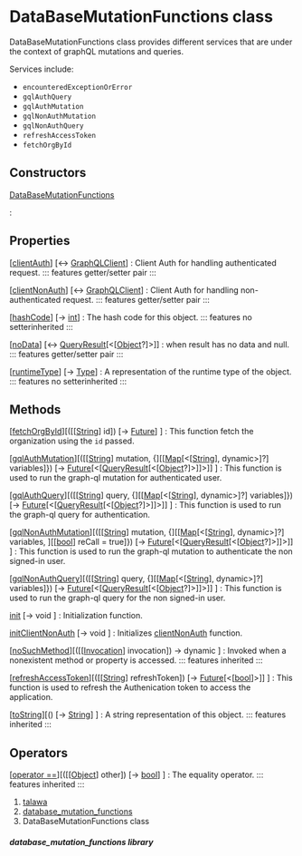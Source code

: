 
<div>

# DataBaseMutationFunctions class

</div>


DataBaseMutationFunctions class provides different services that are
under the context of graphQL mutations and queries.

Services include:

-   `encounteredExceptionOrError`
-   `gqlAuthQuery`
-   `gqlAuthMutation`
-   `gqlNonAuthMutation`
-   `gqlNonAuthQuery`
-   `refreshAccessToken`
-   `fetchOrgById`



## Constructors

[DataBaseMutationFunctions](../services_database_mutation_functions/DataBaseMutationFunctions/DataBaseMutationFunctions.md)

:   



## Properties

[[clientAuth](../services_database_mutation_functions/DataBaseMutationFunctions/clientAuth.md)] [↔ [GraphQLClient](https://pub.dev/documentation/graphql/5.2.0-beta.9/graphql/GraphQLClient-class.html)]
:   Client Auth for handling authenticated request.
    ::: features
    getter/setter pair
    :::

[[clientNonAuth](../services_database_mutation_functions/DataBaseMutationFunctions/clientNonAuth.md)] [↔ [GraphQLClient](https://pub.dev/documentation/graphql/5.2.0-beta.9/graphql/GraphQLClient-class.html)]
:   Client Auth for handling non-authenticated request.
    ::: features
    getter/setter pair
    :::

[[hashCode](https://api.flutter.dev/flutter/dart-core/Object/hashCode.html)] [→ [int](https://api.flutter.dev/flutter/dart-core/int-class.html)]
:   The hash code for this object.
    ::: features
    no setterinherited
    :::

[[noData](../services_database_mutation_functions/DataBaseMutationFunctions/noData.md)] [↔ [QueryResult](https://pub.dev/documentation/graphql/5.2.0-beta.9/graphql/QueryResult-class.html)[\<[[Object](https://api.flutter.dev/flutter/dart-core/Object-class.html)?]\>]]
:   when result has no data and null.
    ::: features
    getter/setter pair
    :::

[[runtimeType](https://api.flutter.dev/flutter/dart-core/Object/runtimeType.html)] [→ [Type](https://api.flutter.dev/flutter/dart-core/Type-class.html)]
:   A representation of the runtime type of the object.
    ::: features
    no setterinherited
    :::



## Methods

[[fetchOrgById](../services_database_mutation_functions/DataBaseMutationFunctions/fetchOrgById.md)][([[[String](https://api.flutter.dev/flutter/dart-core/String-class.md)] id]) [→ [Future](https://api.flutter.dev/flutter/dart-core/Future-class.html)] ]
:   This function fetch the organization using the `id` passed.

[[gqlAuthMutation](../services_database_mutation_functions/DataBaseMutationFunctions/gqlAuthMutation.md)][([[[String](https://api.flutter.dev/flutter/dart-core/String-class.md)] mutation, {][[[Map](https://api.flutter.dev/flutter/dart-core/Map-class.html)[\<[[String](https://api.flutter.dev/flutter/dart-core/String-class.html)], dynamic\>]?] variables]}) [→ [Future](https://api.flutter.dev/flutter/dart-core/Future-class.html)[\<[[QueryResult](https://pub.dev/documentation/graphql/5.2.0-beta.9/graphql/QueryResult-class.html)[\<[[Object](https://api.flutter.dev/flutter/dart-core/Object-class.html)?]\>]]\>]] ]
:   This function is used to run the graph-ql mutation for authenticated
    user.

[[gqlAuthQuery](../services_database_mutation_functions/DataBaseMutationFunctions/gqlAuthQuery.md)][([[[String](https://api.flutter.dev/flutter/dart-core/String-class.md)] query, {][[[Map](https://api.flutter.dev/flutter/dart-core/Map-class.html)[\<[[String](https://api.flutter.dev/flutter/dart-core/String-class.html)], dynamic\>]?] variables]}) [→ [Future](https://api.flutter.dev/flutter/dart-core/Future-class.html)[\<[[QueryResult](https://pub.dev/documentation/graphql/5.2.0-beta.9/graphql/QueryResult-class.html)[\<[[Object](https://api.flutter.dev/flutter/dart-core/Object-class.html)?]\>]]\>]] ]
:   This function is used to run the graph-ql query for authentication.

[[gqlNonAuthMutation](../services_database_mutation_functions/DataBaseMutationFunctions/gqlNonAuthMutation.md)][([[[String](https://api.flutter.dev/flutter/dart-core/String-class.md)] mutation, {][[[Map](https://api.flutter.dev/flutter/dart-core/Map-class.html)[\<[[String](https://api.flutter.dev/flutter/dart-core/String-class.html)], dynamic\>]?] variables, ][[[bool](https://api.flutter.dev/flutter/dart-core/bool-class.html)] reCall = true]}) [→ [Future](https://api.flutter.dev/flutter/dart-core/Future-class.html)[\<[[QueryResult](https://pub.dev/documentation/graphql/5.2.0-beta.9/graphql/QueryResult-class.html)[\<[[Object](https://api.flutter.dev/flutter/dart-core/Object-class.html)?]\>]]\>]] ]
:   This function is used to run the graph-ql mutation to authenticate
    the non signed-in user.

[[gqlNonAuthQuery](../services_database_mutation_functions/DataBaseMutationFunctions/gqlNonAuthQuery.md)][([[[String](https://api.flutter.dev/flutter/dart-core/String-class.md)] query, {][[[Map](https://api.flutter.dev/flutter/dart-core/Map-class.html)[\<[[String](https://api.flutter.dev/flutter/dart-core/String-class.html)], dynamic\>]?] variables]}) [→ [Future](https://api.flutter.dev/flutter/dart-core/Future-class.html)[\<[[QueryResult](https://pub.dev/documentation/graphql/5.2.0-beta.9/graphql/QueryResult-class.html)[\<[[Object](https://api.flutter.dev/flutter/dart-core/Object-class.html)?]\>]]\>]] ]
:   This function is used to run the graph-ql query for the non
    signed-in user.

[init](../services_database_mutation_functions/DataBaseMutationFunctions/init.md) [→ void ]
:   Initialization function.

[initClientNonAuth](../services_database_mutation_functions/DataBaseMutationFunctions/initClientNonAuth.md) [→ void ]
:   Initializes
    [clientNonAuth](../services_database_mutation_functions/DataBaseMutationFunctions/clientNonAuth.md)
    function.

[[noSuchMethod](https://api.flutter.dev/flutter/dart-core/Object/noSuchMethod.html)][([[[Invocation](https://api.flutter.dev/flutter/dart-core/Invocation-class.md)] invocation]) → dynamic ]
:   Invoked when a nonexistent method or property is accessed.
    ::: features
    inherited
    :::

[[refreshAccessToken](../services_database_mutation_functions/DataBaseMutationFunctions/refreshAccessToken.md)][([[[String](https://api.flutter.dev/flutter/dart-core/String-class.md)] refreshToken]) [→ [Future](https://api.flutter.dev/flutter/dart-core/Future-class.html)[\<[[bool](https://api.flutter.dev/flutter/dart-core/bool-class.html)]\>]] ]
:   This function is used to refresh the Authenication token to access
    the application.

[[toString](https://api.flutter.dev/flutter/dart-core/Object/toString.html)][() [→ [String](https://api.flutter.dev/flutter/dart-core/String-class.html)] ]
:   A string representation of this object.
    ::: features
    inherited
    :::



## Operators

[[operator ==](https://api.flutter.dev/flutter/dart-core/Object/operator_equals.html)][([[[Object](https://api.flutter.dev/flutter/dart-core/Object-class.md)] other]) [→ [bool](https://api.flutter.dev/flutter/dart-core/bool-class.html)] ]
:   The equality operator.
    ::: features
    inherited
    :::







1.  [talawa](../index.md)
2.  [database_mutation_functions](../services_database_mutation_functions/)
3.  DataBaseMutationFunctions class

##### database_mutation_functions library







